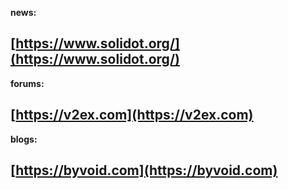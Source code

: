 **news:**

[https://www.solidot.org/](https://www.solidot.org/)
---

**forums:**

[https://v2ex.com](https://v2ex.com)
---

**blogs:**

[https://byvoid.com](https://byvoid.com)
---
